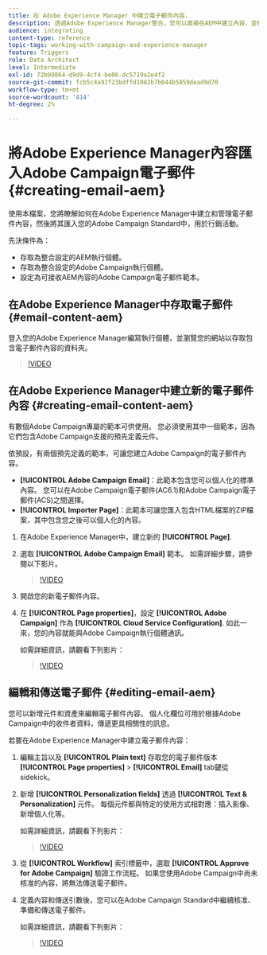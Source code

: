 ```yaml
---
title: 在 Adobe Experience Manager 中建立電子郵件內容.
description: 透過Adobe Experience Manager整合，您可以直接在AEM中建立內容，並稍後在Adobe Campaign中使用。
audience: integrating
content-type: reference
topic-tags: working-with-campaign-and-experience-manager
feature: Triggers
role: Data Architect
level: Intermediate
exl-id: 72b99864-d9d9-4cf4-be06-dc5719a2e4f2
source-git-commit: fcb5c4a92f23bdffd1082b7b044b5859dead9d70
workflow-type: tm+mt
source-wordcount: '414'
ht-degree: 2%

---
```


# 將Adobe Experience Manager內容匯入Adobe Campaign電子郵件 {#creating-email-aem}

使用本檔案，您將瞭解如何在Adobe Experience Manager中建立和管理電子郵件內容，然後將其匯入您的Adobe Campaign Standard中，用於行銷活動。

先決條件為：

* 存取為整合設定的AEM執行個體。
* 存取為整合設定的Adobe Campaign執行個體。
* 設定為可接收AEM內容的Adobe Campaign電子郵件範本。

## 在Adobe Experience Manager中存取電子郵件 {#email-content-aem}

登入您的Adobe Experience Manager編寫執行個體，並瀏覽您的網站以存取包含電子郵件內容的資料夾。

>[!VIDEO](https://video.tv.adobe.com/v/29996)

## 在Adobe Experience Manager中建立新的電子郵件內容 {#creating-email-content-aem}

有數個Adobe Campaign專屬的範本可供使用。 您必須使用其中一個範本，因為它們包含Adobe Campaign支援的預先定義元件。

依預設，有兩個預先定義的範本，可讓您建立Adobe Campaign的電子郵件內容。

* **[!UICONTROL Adobe Campaign Email]**：此範本包含您可以個人化的標準內容。 您可以在Adobe Campaign電子郵件(AC6.1)和Adobe Campaign電子郵件(ACS)之間選擇。
* **[!UICONTROL Importer Page]**：此範本可讓您匯入包含HTML檔案的ZIP檔案，其中包含您之後可以個人化的內容。

1. 在Adobe Experience Manager中，建立新的 **[!UICONTROL Page]**.

1. 選取 **[!UICONTROL Adobe Campaign Email]** 範本。 如需詳細步驟，請參閱以下影片。
   >[!VIDEO](https://video.tv.adobe.com/v/29997)

1. 開啟您的新電子郵件內容。

1. 在 **[!UICONTROL Page properties]**，設定 **[!UICONTROL Adobe Campaign]** 作為 **[!UICONTROL Cloud Service Configuration]**. 如此一來，您的內容就能與Adobe Campaign執行個體通訊。

   如需詳細資訊，請觀看下列影片：

   >[!VIDEO](https://video.tv.adobe.com/v/29999)

## 編輯和傳送電子郵件 {#editing-email-aem}

您可以新增元件和資產來編輯電子郵件內容。 個人化欄位可用於根據Adobe Campaign中的收件者資料，傳遞更具相關性的訊息。

若要在Adobe Experience Manager中建立電子郵件內容：

1. 編輯主旨以及 **[!UICONTROL Plain text]** 存取您的電子郵件版本 **[!UICONTROL Page properties]** > **[!UICONTROL Email]** tab鍵從sidekick。

1. 新增 **[!UICONTROL Personalization fields]** 透過 **[!UICONTROL Text & Personalization]** 元件。 每個元件都與特定的使用方式相對應：插入影像、新增個人化等。

   如需詳細資訊，請觀看下列影片：
   >[!VIDEO](https://video.tv.adobe.com/v/29998)

1. 從 **[!UICONTROL Workflow]** 索引標籤中，選取 **[!UICONTROL Approve for Adobe Campaign]** 驗證工作流程。 如果您使用Adobe Campaign中尚未核准的內容，將無法傳送電子郵件。

1. 定義內容和傳送引數後，您可以在Adobe Campaign Standard中繼續核准、準備和傳送電子郵件。

   如需詳細資訊，請觀看下列影片：

   >[!VIDEO](https://video.tv.adobe.com/v/23721)
